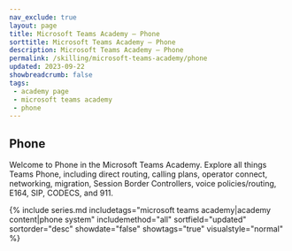 ```yaml
---
nav_exclude: true
layout: page
title: Microsoft Teams Academy — Phone
sorttitle: Microsoft Teams Academy — Phone
description: Microsoft Teams Academy — Phone
permalink: /skilling/microsoft-teams-academy/phone
updated: 2023-09-22
showbreadcrumb: false
tags: 
 - academy page
 - microsoft teams academy
 - phone
---
```


## Phone

Welcome to Phone in the Microsoft Teams Academy. Explore all things Teams Phone, including direct routing, calling plans, operator connect, networking, migration, Session Border Controllers, voice policies/routing, E164, SIP, CODECS, and 911.

{% include series.md 
    includetags="microsoft teams academy|academy content|phone system" 
    includemethod="all" 
    sortfield="updated" sortorder="desc" showdate="false" showtags="true"
    visualstyle="normal"
%}